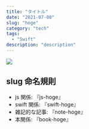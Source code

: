 ```yaml
---
title: "タイトル"
date: "2021-07-08"
slug: "hoge"
category: "tech"
tags:
  - "Swift"
description: "description"
---
```


<img src="@image/4.png">

## slug 命名規則

- js 関係: 『js-hoge』
- swift 関係: 『swift-hoge』
- 雑記的な記事: 『note-hoge』
- 本関係: 『book-hoge』
